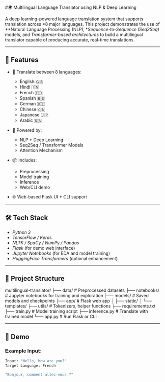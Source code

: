 #🌍 Multilingual Language Translator using NLP & Deep Learning

A deep learning-powered language translation system that supports translation across *8 major languages. This project demonstrates the use of **Natural Language Processing (NLP), **Sequence-to-Sequence (Seq2Seq)* models, and *Transformer-based architectures* to build a multilingual translator capable of producing accurate, real-time translations.

---

## 🚀 Features

- 🔁 Translate between 8 languages:
  - English 🇬🇧
  - Hindi 🇮🇳
  - French 🇫🇷
  - Spanish 🇪🇸
  - German 🇩🇪
  - Chinese 🇨🇳
  - Japanese 🇯🇵
  - Arabic 🇸🇦

- 🧠 Powered by:
  - NLP + Deep Learning
  - Seq2Seq / Transformer Models
  - Attention Mechanism

- 📦 Includes:
  - Preprocessing
  - Model training
  - Inference
  - Web/CLI demo

- 🌐 Web-based Flask UI + CLI support

---

## 🛠 Tech Stack

- *Python 3*
- *TensorFlow / Keras*
- *NLTK / SpaCy / NumPy / Pandas*
- *Flask* (for demo web interface)
- *Jupyter Notebooks* (for EDA and model training)
- *HuggingFace Transformers* (optional enhancement)

---

## 📂 Project Structure

multilingual-translator/ ├── data/ # Preprocessed datasets ├── notebooks/ # Jupyter notebooks for training and exploration ├── models/ # Saved models and checkpoints ├── app/ # Flask web app │ ├── static/ │ └── templates/ ├── utils/ # Tokenizers, helper functions ├── requirements.txt ├── train.py # Model training script ├── inference.py # Translate with trained model └── app.py # Run Flask or CLI


---

## 🧪 Demo

### Example Input:
```bash
Input: "Hello, how are you?"
Target Language: French

"Bonjour, comment allez-vous ?"
